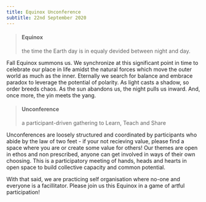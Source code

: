 ```yaml
---
title: Equinox Unconference
subtitle: 22nd September 2020
---
```

> #### Equinox
>
> the time the Earth day is in equaly devided between night and day.

Fall Equinox summons us. We synchronize at this significant point in time to celebrate our place in life amidst the natural forces which move the outer world as much as the inner. Eternally we search for balance and embrace paradox to leverage the potential of polarity. As light casts a shadow, so order breeds chaos. As the sun abandons us, the night pulls us inward. And, once more, the yin meets the yang.


> #### Unconference
>
> a participant-driven gathering to Learn, Teach and Share

Unconferences are loosely structured and coordinated by participants who abide by the law of two feet - if your not recieving value, please find a space where you are or create some value for others! Our themes are open in ethos and non prescribed, anyone can get involved in ways of their own choosing. This is a participatory meeting of hands, heads and hearts in open space to build collective capacity and common potential.

With that said, we are practicing self organisation where no-one and everyone is a facillitator. Please join us this Equinox in a game of artful participation!

<!-- It’s the ‘loosely structured’ of a this kind of event that makes it an un-conference as opposed to a conference. It’s a meeting of minds and hearts where participants are freely roaming. At this equinox unconference one of our themes is self organization. So off course we practice this here as well. And so we’d wanted to say a few words about the structure of a particularly unstructured event. 
We decided we needed some roles and places for the Un-conference, to keep it sort of navigatable

A space keeper keeps track of time and invites participants to continue conversations in break out rooms when in the main room a next session starts again. Off course keep every interesting conversation going. Just get your own space that’s it. 

Tech fairies may (or may not) fix tech issues in the background. If this sounds like you, we’d love to invite you to fairie play with us.

-->

<!-- Equinox is a special moment when day and night, sun and moon, shine and shade all fall into balance together across the world as yin meets yang. Paradoxically, in this synchronisation, the transition of solar to lunar energy is at its highest potential and most dynamic capacity - from Autumn Equinox onwards we accelerate towards night.

What better time to gather around the bonfire together and hold an annual self-organising unconference? -->
